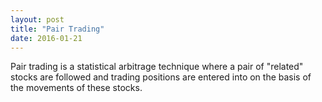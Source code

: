 ```yaml
---
layout: post
title: "Pair Trading"
date: 2016-01-21
---
```


Pair trading is a statistical arbitrage technique where a pair of "related" stocks are followed and trading positions are entered into on the basis of the movements of these stocks.
